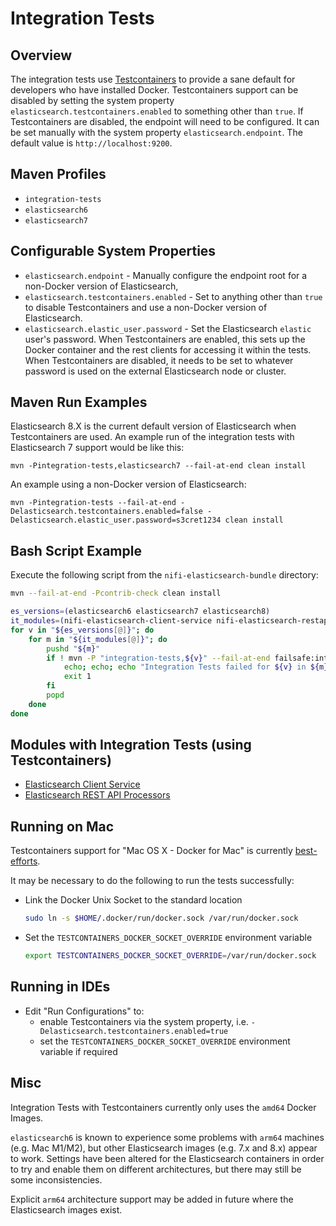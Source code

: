 <!--
  Licensed to the Apache Software Foundation (ASF) under one or more
  contributor license agreements.  See the NOTICE file distributed with
  this work for additional information regarding copyright ownership.
  The ASF licenses this file to You under the Apache License, Version 2.0
  (the "License"); you may not use this file except in compliance with
  the License.  You may obtain a copy of the License at
      http://www.apache.org/licenses/LICENSE-2.0
  Unless required by applicable law or agreed to in writing, software
  distributed under the License is distributed on an "AS IS" BASIS,
  WITHOUT WARRANTIES OR CONDITIONS OF ANY KIND, either express or implied.
  See the License for the specific language governing permissions and
  limitations under the License.
-->

# Integration Tests

## Overview

The integration tests use [Testcontainers](https://www.testcontainers.org/) to provide a sane default for developers who have installed Docker. Testcontainers support can be disabled by setting the system property `elasticsearch.testcontainers.enabled` to something other than `true`. If Testcontainers are disabled, the endpoint will need to be configured. It can be set manually with the system property `elasticsearch.endpoint`. The default value is `http://localhost:9200`.

## Maven Profiles

* `integration-tests`
* `elasticsearch6`
* `elasticsearch7`

## Configurable System Properties

* `elasticsearch.endpoint` - Manually configure the endpoint root for a non-Docker version of Elasticsearch,
* `elasticsearch.testcontainers.enabled` - Set to anything other than `true` to disable Testcontainers and use a non-Docker version of Elasticsearch.
* `elasticsearch.elastic_user.password` - Set the Elasticsearch `elastic` user's password. When Testcontainers are enabled, this sets up the Docker container and the rest clients for accessing it within the tests. When Testcontainers are disabled, it needs to be set to whatever password is used on the external Elasticsearch node or cluster.

## Maven Run Examples

Elasticsearch 8.X is the current default version of Elasticsearch when Testcontainers are used. An example run of the integration tests with Elasticsearch 7 support would be like this:

`mvn -Pintegration-tests,elasticsearch7 --fail-at-end clean install`

An example using a non-Docker version of Elasticsearch:

`mvn -Pintegration-tests --fail-at-end -Delasticsearch.testcontainers.enabled=false -Delasticsearch.elastic_user.password=s3cret1234 clean install`

## Bash Script Example

Execute the following script from the `nifi-elasticsearch-bundle` directory:

```bash
mvn --fail-at-end -Pcontrib-check clean install

es_versions=(elasticsearch6 elasticsearch7 elasticsearch8)
it_modules=(nifi-elasticsearch-client-service nifi-elasticsearch-restapi-processors)
for v in "${es_versions[@]}"; do
    for m in "${it_modules[@]}"; do
        pushd "${m}"
        if ! mvn -P "integration-tests,${v}" --fail-at-end failsafe:integration-test failsafe:verify; then
            echo; echo; echo "Integration Tests failed for ${v} in ${m}, see Maven logs for details"
            exit 1
        fi
        popd
    done
done
```

## Modules with Integration Tests (using Testcontainers)

- [Elasticsearch Client Service](nifi-elasticsearch-client-service)
- [Elasticsearch REST API Processors](nifi-elasticsearch-restapi-processors)

## Running on Mac

Testcontainers support for "Mac OS X - Docker for Mac" is currently [best-efforts](https://www.testcontainers.org/supported_docker_environment/).

It may be necessary to do the following to run the tests successfully:

- Link the Docker Unix Socket to the standard location

    ```sh
    sudo ln -s $HOME/.docker/run/docker.sock /var/run/docker.sock
    ```

- Set the `TESTCONTAINERS_DOCKER_SOCKET_OVERRIDE` environment variable

    ```sh
    export TESTCONTAINERS_DOCKER_SOCKET_OVERRIDE=/var/run/docker.sock
    ```

## Running in IDEs

- Edit "Run Configurations" to:
  - enable Testcontainers via the system property, i.e. `-Delasticsearch.testcontainers.enabled=true`
  - set the `TESTCONTAINERS_DOCKER_SOCKET_OVERRIDE` environment variable if required

## Misc

Integration Tests with Testcontainers currently only uses the `amd64` Docker Images.

`elasticsearch6` is known to experience some problems with `arm64` machines (e.g. Mac M1/M2),
but other Elasticsearch images (e.g. 7.x and 8.x) appear to work. Settings have been altered for the Elasticsearch
containers in order to try and enable them on different architectures, but there may still be some inconsistencies.

Explicit `arm64` architecture support may be added in future where the Elasticsearch images exist.
